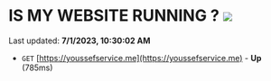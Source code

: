 # IS MY WEBSITE RUNNING ? [![](https://img.shields.io/static/v1?label=Sponsor&message=%E2%9D%A4&logo=GitHub&color=%23fe8e86)](https://github.com/sponsors/<username>)

Last updated: **7/1/2023, 10:30:02 AM**

- `GET` [https://youssefservice.me](https://youssefservice.me) - **Up** (785ms)
